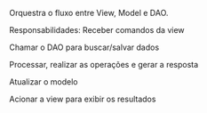 
Orquestra o fluxo entre View, Model e DAO.

Responsabilidades:
Receber comandos da view

Chamar o DAO para buscar/salvar dados

Processar, realizar as operações e gerar a resposta

Atualizar o modelo

Acionar a view para exibir os resultados